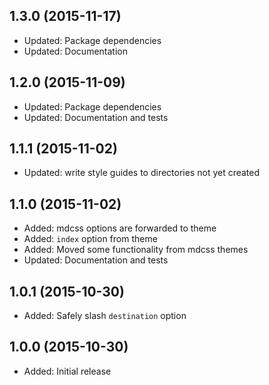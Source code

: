 ## 1.3.0 (2015-11-17)

- Updated: Package dependencies
- Updated: Documentation

## 1.2.0 (2015-11-09)

- Updated: Package dependencies
- Updated: Documentation and tests

## 1.1.1 (2015-11-02)

- Updated: write style guides to directories not yet created

## 1.1.0 (2015-11-02)

- Added: mdcss options are forwarded to theme
- Added: `index` option from theme
- Added: Moved some functionality from mdcss themes
- Updated: Documentation and tests

## 1.0.1 (2015-10-30)

- Added: Safely slash `destination` option

## 1.0.0 (2015-10-30)

- Added: Initial release
